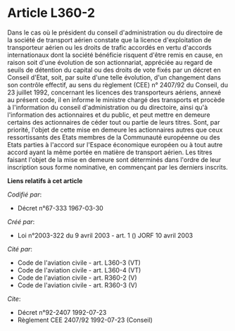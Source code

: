 # Article L360-2

Dans le cas où le président du conseil d'administration ou du directoire de la société de transport aérien constate que la
licence d'exploitation de transporteur aérien ou les droits de trafic accordés en vertu d'accords internationaux dont la
société bénéficie risquent d'être remis en cause, en raison soit d'une évolution de son actionnariat, appréciée au regard de
seuils de détention du capital ou des droits de vote fixés par un décret en Conseil d'Etat, soit, par suite d'une telle
évolution, d'un changement dans son contrôle effectif, au sens du règlement (CEE) n° 2407/92 du Conseil, du 23 juillet 1992,
concernant les licences des transporteurs aériens, annexé au présent code, il en informe le ministre chargé des transports et
procède à l'information du conseil d'administration ou du directoire, ainsi qu'à l'information des actionnaires et du public,
et peut mettre en demeure certains des actionnaires de céder tout ou partie de leurs titres. Sont, par priorité, l'objet de
cette mise en demeure les actionnaires autres que ceux ressortissants des Etats membres de la Communauté européenne ou des
Etats parties à l'accord sur l'Espace économique européen ou à tout autre accord ayant la même portée en matière de transport
aérien. Les titres faisant l'objet de la mise en demeure sont déterminés dans l'ordre de leur inscription sous forme
nominative, en commençant par les derniers inscrits.

**Liens relatifs à cet article**

_Codifié par_:

  - Décret n°67-333 1967-03-30

_Créé par_:

  - Loi n°2003-322 du 9 avril 2003 - art. 1 () JORF 10 avril 2003

_Cité par_:

  - Code de l'aviation civile - art. L360-3 (VT)
  - Code de l'aviation civile - art. L360-4 (VT)
  - Code de l'aviation civile - art. R360-2 (V)
  - Code de l'aviation civile - art. R360-3 (V)

_Cite_:

  - Décret n°92-2407 1992-07-23
  - Règlement CEE 2407/92 1992-07-23 (Conseil)

